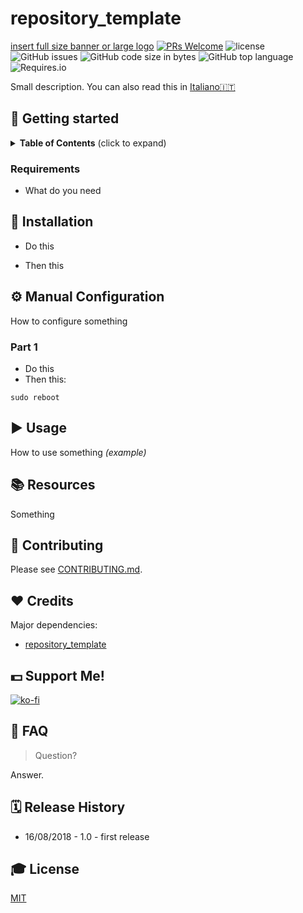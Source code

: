 # repository_template
[insert full size banner or large logo](https://linktr.ee/jftechofficial)
[![PRs Welcome](https://img.shields.io/badge/PRs-welcome-brightgreen.svg)](http://makeapullrequest.com) ![license](https://img.shields.io/github/license/JFtechOfficial/repository_template.svg) ![GitHub issues](https://img.shields.io/github/issues/JFtechOfficial/repository_template.svg) ![GitHub code size in bytes](https://img.shields.io/github/languages/code-size/JFtechOfficial/repository_template.svg) ![GitHub top language](https://img.shields.io/github/languages/top/JFtechOfficial/repository_template.svg) ![Requires.io](https://img.shields.io/requires/github/JFtechOfficial/repository_template.svg)

Small description. You can also read this in [Italiano🇮🇹](README-it-IT.md)


## 🚀 Getting started

<details>
 <summary><strong>Table of Contents</strong> (click to expand)</summary>

* [Getting started](#-getting-started)
* [Installation](#-installation)
* [Configuration](#️-manual-configuration)
* [Usage](#️-usage)
* [Resources](#-resources)
* [Contributing](#-contributing)
* [Credits](#️-credits)
* [Support Me!](#-support-me)
* [FAQ](#-faq)
* [Release History](#️-release-history)
* [License](#-license)
</details>

### Requirements

* What do you need


## 💾 Installation

* Do this

* Then this



## ⚙️ Manual Configuration

How to configure something

### Part 1
* Do this
* Then this:
```shell
sudo reboot
```

## ▶️ Usage

How to use something
*(example)*


## 📚 Resources

Something


## 🎁 Contributing

Please see [CONTRIBUTING.md](./CONTRIBUTING.md).


## ❤️ Credits

Major dependencies:
* [repository_template](https://github.com/csparpa/repository_template)


## 💵 Support Me!

 [![ko-fi](https://www.ko-fi.com/img/donate_sm.png)](https://ko-fi.com/Y8Y0FW3V)


## 💭 FAQ

> Question?

Answer.


## 🗓️ Release History

* 16/08/2018 - 1.0 - first release


## 🎓 License

[MIT](http://webpro.mit-license.org/)



